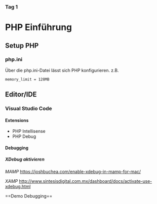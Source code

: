### Tag 1

# PHP Einführung

## Setup PHP

### php.ini
Über die php.ini-Datei lässt sich PHP konfigurieren. z.B.
```
memory_limit = 128MB

```

## Editor/IDE

### Visual Studio Code

#### Extensions
- PHP Intellisense
- PHP Debug

#### Debugging
##### XDebug aktivieren
*MAMP*
https://joshbuchea.com/enable-xdebug-in-mamp-for-mac/

*XAMP*
http://www.sintesisdigital.com.mx/dashboard/docs/activate-use-xdebug.html

==Demo Debugging==


<!--stackedit_data:
eyJoaXN0b3J5IjpbLTExNzYzMzI3OTcsLTI0NzMxNzU1NF19
-->